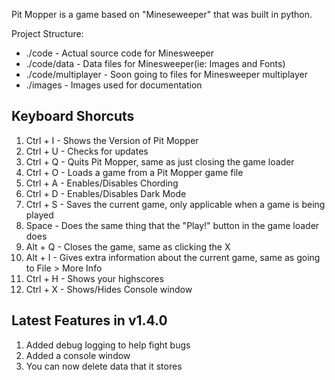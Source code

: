 Pit Mopper is a game based on "Mineseweeper" that was built in python.

Project Structure:
- ./code - Actual source code for Minesweeper
- ./code/data - Data files for Minesweeper(ie: Images and Fonts)
- ./code/multiplayer - Soon going to files for Minesweeper multiplayer
- ./images - Images used for documentation

## Keyboard Shorcuts

1. Ctrl + I - Shows the Version of Pit Mopper
2. Ctrl + U - Checks for updates
3. Ctrl + Q - Quits Pit Mopper, same as just closing the game loader
4. Ctrl + O - Loads a game from a Pit Mopper game file
5. Ctrl + A - Enables/Disables Chording
6. Ctrl + D - Enables/Disables Dark Mode
7. Ctrl + S - Saves the current game, only applicable when a game is being played
8. Space - Does the same thing that the "Play!" button in the game loader does
7. Alt + Q - Closes the game, same as clicking the X
9. Alt + I - Gives extra information about the current game, same as going to File > More Info
10. Ctrl + H - Shows your highscores
11. Ctrl + X - Shows/Hides Console window

## Latest Features in v1.4.0

1. Added debug logging to help fight bugs
2. Added a console window
3. You can now delete data that it stores

